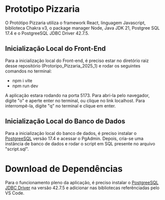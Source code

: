 # Prototipo Pizzaria

O Protótipo Pizzaria utiliza o framework React, linguagem Javascript, biblioteca Chakra v3, o package manager Node, Java JDK 21, Postgree SQL 17.4 e o PostgreeSQL JDBC Driver 42.7.5.

## Inicialização Local do Front-End

Para a inicialização local do Front-end, é preciso estar no diretório raiz desse repositório (Protoripo_Pizzaria_2025_1) e rodar os seguintes comandos no terminal:
- npm i vite
- npm run dev

A aplicação estara rodando na porta 5173. Para abri-la pelo navegador, digite "o" e aperte enter no terminal, ou clique no link localhost. Para interrompê-la, digite "q" no terminal e clique em enter.

## Inicialização Local do Banco de Dados
Para a inicialização local do banco de dados, é preciso instalar o [PostgreeSQL](https://www.enterprisedb.com/downloads/postgres-postgresql-downloads) versão 17.4 e acessar o PgAdmin. Depois, cria-se uma instância de banco de dados e rodar o script em SQL presente no arquivo "script.sql".

# Download de Dependências
Para o funcionamento pleno da aplicação, é preciso instalar o [PostgreeSQL JDBC Driver](https://jdbc.postgresql.org/download/) na versão 42.7.5 e adicionar nas bibliotecas referênciadas pelo VS Code.